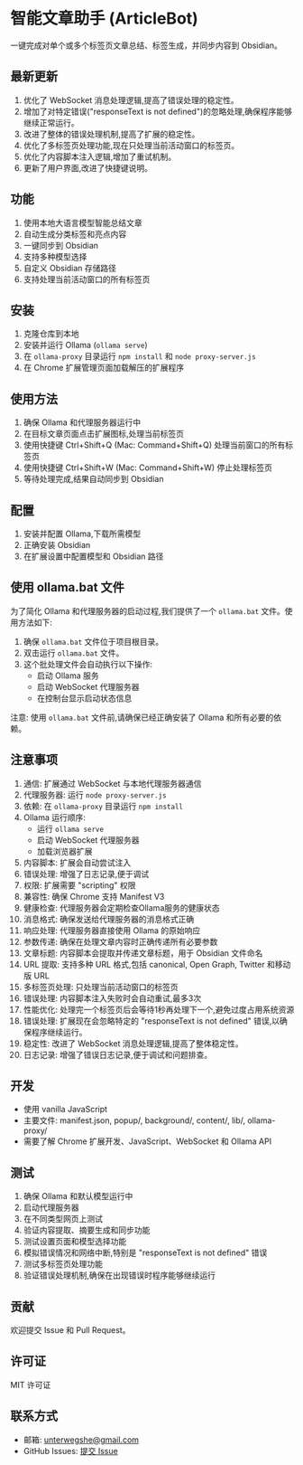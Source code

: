 # 智能文章助手 (ArticleBot)

一键完成对单个或多个标签页文章总结、标签生成，并同步内容到 Obsidian。

## 最新更新

1. 优化了 WebSocket 消息处理逻辑,提高了错误处理的稳定性。
2. 增加了对特定错误("responseText is not defined")的忽略处理,确保程序能够继续正常运行。
3. 改进了整体的错误处理机制,提高了扩展的稳定性。
4. 优化了多标签页处理功能,现在只处理当前活动窗口的标签页。
5. 优化了内容脚本注入逻辑,增加了重试机制。
6. 更新了用户界面,改进了快捷键说明。

## 功能

1. 使用本地大语言模型智能总结文章
2. 自动生成分类标签和亮点内容
3. 一键同步到 Obsidian
4. 支持多种模型选择
5. 自定义 Obsidian 存储路径
6. 支持处理当前活动窗口的所有标签页

## 安装

1. 克隆仓库到本地
2. 安装并运行 Ollama (`ollama serve`)
3. 在 `ollama-proxy` 目录运行 `npm install` 和 `node proxy-server.js`
4. 在 Chrome 扩展管理页面加载解压的扩展程序

## 使用方法

1. 确保 Ollama 和代理服务器运行中
2. 在目标文章页面点击扩展图标,处理当前标签页
3. 使用快捷键 Ctrl+Shift+Q (Mac: Command+Shift+Q) 处理当前窗口的所有标签页
4. 使用快捷键 Ctrl+Shift+W (Mac: Command+Shift+W) 停止处理标签页
5. 等待处理完成,结果自动同步到 Obsidian

## 配置

1. 安装并配置 Ollama,下载所需模型
2. 正确安装 Obsidian
3. 在扩展设置中配置模型和 Obsidian 路径

## 使用 ollama.bat 文件

为了简化 Ollama 和代理服务器的启动过程,我们提供了一个 `ollama.bat` 文件。使用方法如下:

1. 确保 `ollama.bat` 文件位于项目根目录。
2. 双击运行 `ollama.bat` 文件。
3. 这个批处理文件会自动执行以下操作:
   - 启动 Ollama 服务
   - 启动 WebSocket 代理服务器
   - 在控制台显示启动状态信息

注意: 使用 `ollama.bat` 文件前,请确保已经正确安装了 Ollama 和所有必要的依赖。

## 注意事项

1. 通信: 扩展通过 WebSocket 与本地代理服务器通信
2. 代理服务器: 运行 `node proxy-server.js`
3. 依赖: 在 `ollama-proxy` 目录运行 `npm install`
4. Ollama 运行顺序:
   - 运行 `ollama serve`
   - 启动 WebSocket 代理服务器
   - 加载浏览器扩展
5. 内容脚本: 扩展会自动尝试注入
6. 错误处理: 增强了日志记录,便于调试
7. 权限: 扩展需要 "scripting" 权限
8. 兼容性: 确保 Chrome 支持 Manifest V3
9. 健康检查: 代理服务器会定期检查Ollama服务的健康状态
10. 消息格式: 确保发送给代理服务器的消息格式正确
11. 响应处理: 代理服务器直接使用 Ollama 的原始响应
12. 参数传递: 确保在处理文章内容时正确传递所有必要参数
13. 文章标题: 内容脚本会提取并传递文章标题，用于 Obsidian 文件命名
14. URL 提取: 支持多种 URL 格式,包括 canonical, Open Graph, Twitter 和移动版 URL
15. 多标签页处理: 只处理当前活动窗口的标签页
16. 错误处理: 内容脚本注入失败时会自动重试,最多3次
17. 性能优化: 处理完一个标签页后会等待1秒再处理下一个,避免过度占用系统资源
18. 错误处理: 扩展现在会忽略特定的 "responseText is not defined" 错误,以确保程序继续运行。
19. 稳定性: 改进了 WebSocket 消息处理逻辑,提高了整体稳定性。
20. 日志记录: 增强了错误日志记录,便于调试和问题排查。

## 开发

- 使用 vanilla JavaScript
- 主要文件: manifest.json, popup/, background/, content/, lib/, ollama-proxy/
- 需要了解 Chrome 扩展开发、JavaScript、WebSocket 和 Ollama API

## 测试

1. 确保 Ollama 和默认模型运行中
2. 启动代理服务器
3. 在不同类型网页上测试
4. 验证内容提取、摘要生成和同步功能
5. 测试设置页面和模型选择功能
6. 模拟错误情况和网络中断,特别是 "responseText is not defined" 错误
7. 测试多标签页处理功能
8. 验证错误处理机制,确保在出现错误时程序能够继续运行

## 贡献

欢迎提交 Issue 和 Pull Request。

## 许可证

MIT 许可证

## 联系方式

- 邮箱: <unterwegshe@gmail.com>
- GitHub Issues: [提交 Issue](https://github.com/Chloeunterwegs/ArticleBot/issues)
